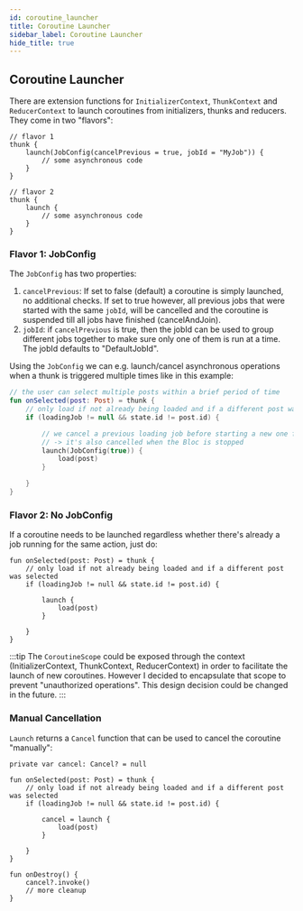 ```yaml
---
id: coroutine_launcher
title: Coroutine Launcher
sidebar_label: Coroutine Launcher
hide_title: true
---
```


## Coroutine Launcher

There are extension functions for `InitializerContext`, `ThunkContext` and `ReducerContext` to launch coroutines from initializers, thunks and reducers.
They come in two "flavors":

```
// flavor 1
thunk {
    launch(JobConfig(cancelPrevious = true, jobId = "MyJob")) {
        // some asynchronous code
    }
}

// flavor 2
thunk {
    launch {
        // some asynchronous code
    }
}

```
### Flavor 1: JobConfig

The `JobConfig` has two properties:
1. `cancelPrevious`: If set to false (default) a coroutine is simply launched, no additional checks. If set to true however, all previous jobs that were started with the same `jobId`, will be cancelled and the coroutine is suspended till all jobs have finished (cancelAndJoin).
2. `jobId`: if `cancelPrevious` is true, then the jobId can be used to group different jobs together to make sure only one of them is run at a time. The jobId defaults to "DefaultJobId".

Using the `JobConfig` we can e.g. launch/cancel asynchronous operations when a thunk is triggered multiple times like in this example:

```kotlin
// the user can select multiple posts within a brief period of time
fun onSelected(post: Post) = thunk {
    // only load if not already being loaded and if a different post was selected
    if (loadingJob != null && state.id != post.id) {

        // we cancel a previous loading job before starting a new one from the Bloc's CoroutineScope 
        // -> it's also cancelled when the Bloc is stopped
        launch(JobConfig(true)) {
            load(post)
        }

    }
}
```
### Flavor 2: No JobConfig

If a coroutine needs to be launched regardless whether there's already a job running for the same action, just do:
```
fun onSelected(post: Post) = thunk {
    // only load if not already being loaded and if a different post was selected
    if (loadingJob != null && state.id != post.id) {
        
        launch {
            load(post)
        }
        
    }
}
```
:::tip
The `CoroutineScope` could be exposed through the context (InitializerContext, ThunkContext, ReducerContext) in order to facilitate the launch of new coroutines. However I decided to encapsulate that scope to prevent "unauthorized operations". This design decision could be changed in the future.
:::

### Manual Cancellation

`Launch` returns a `Cancel` function that can be used to cancel the coroutine "manually":
```
private var cancel: Cancel? = null

fun onSelected(post: Post) = thunk {
    // only load if not already being loaded and if a different post was selected
    if (loadingJob != null && state.id != post.id) {

        cancel = launch {
            load(post)
        }

    }
}

fun onDestroy() {
    cancel?.invoke()
    // more cleanup
}
```
